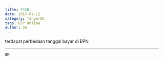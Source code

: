 ```yaml
---
title: 4416
date: 2017-07-12
category: Tanya-SC
tags: DJP Online
author: GK
---
```


terdapat perbedaan tanggal bayar di BPN

---



`GK`
